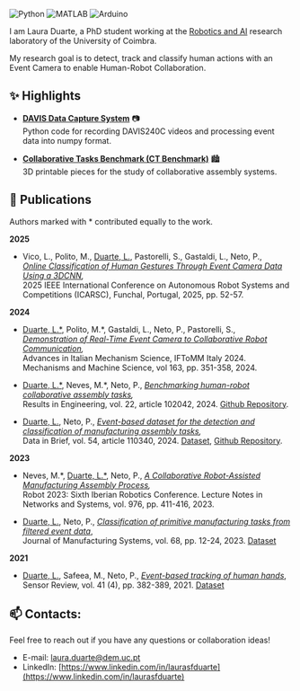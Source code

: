 ![Python](https://img.shields.io/badge/Python-Proficient-green)
![MATLAB](https://img.shields.io/badge/MATLAB-Proficient-green)
![Arduino](https://img.shields.io/badge/Arduino-Intermediate-yellow)

I am Laura Duarte, a PhD student working at the [Robotics and AI](https://github.com/Robotics-and-AI) research laboratory of the University of Coimbra.  

My research goal is to detect, track and classify human actions with an Event Camera to enable Human-Robot Collaboration.


## ✨ Highlights 

- **[DAVIS Data Capture System](https://github.com/Robotics-and-AI/DAVIS-data-capture-system)** 📷  
Python code for recording DAVIS240C videos and processing event data into numpy format.

- **[Collaborative Tasks Benchmark (CT Benchmark)](https://github.com/Robotics-and-AI/collaborative-tasks-benchmark)** 🏙️  
3D printable pieces for the study of collaborative assembly systems.

## 📰 Publications
Authors marked with \* contributed equally to the work.

**2025**
- <a name="Vico24icarsc"></a> Vico, L., Polito, M., <ins>Duarte, L.</ins>, Pastorelli, S., Gastaldi, L., Neto, P.,  
*[Online Classification of Human Gestures Through Event Camera Data Using a 3DCNN](https://doi.org/10.1109/ICARSC65809.2025.10970178),*  
2025 IEEE International Conference on Autonomous Robot Systems and Competitions (ICARSC), Funchal, Portugal, 2025, pp. 52-57.

**2024**
- <a name="Duarte24aims"></a><ins>Duarte, L.\*</ins>, Polito, M.\*, Gastaldi, L., Neto, P., Pastorelli, S.,  
*[Demonstration of Real-Time Event Camera to Collaborative Robot Communication](https://doi.org/10.1007/978-3-031-64553-2_41),*  
Advances in Italian Mechanism Science, IFToMM Italy 2024. Mechanisms and Machine Science, vol 163, pp. 351-358, 2024.

- <a name="Duarte24rie"></a><ins>Duarte, L.\*</ins>, Neves, M.\*, Neto, P., *[Benchmarking human-robot collaborative assembly tasks](https://doi.org/10.1016/j.rineng.2024.102042),*  
Results in Engineering, vol. 22, article 102042, 2024. [Github Repository](https://github.com/Robotics-and-AI/collaborative-tasks-benchmark).

- <a name="Duarte24dib"></a><ins>Duarte, L.</ins>, Neto, P., *[Event-based dataset for the detection and classification of manufacturing assembly tasks](https://doi.org/10.1016/j.dib.2024.110340),*  
Data in Brief, vol. 54, article 110340, 2024. [Dataset](https://doi.org/10.5281/zenodo.10562563), [Github Repository](https://github.com/Robotics-and-AI/DAVIS-data-capture-system).

**2023** 
- <a name="Neves23irc"></a>Neves, M.\*, <ins>Duarte, L.\*</ins>, Neto, P., *[A Collaborative Robot-Assisted Manufacturing Assembly Process](https://doi.org/10.1007/978-3-031-58676-7_33),*  
Robot 2023: Sixth Iberian Robotics Conference. Lecture Notes in Networks and Systems, vol. 976, pp. 411-416, 2023.

- <a name="Duarte23jmsy"></a><ins>Duarte, L.</ins>, Neto, P., *[Classification of primitive manufacturing tasks from filtered event data](https://doi.org/10.1016/j.jmsy.2023.03.001)*,  
Journal of Manufacturing Systems, vol. 68, pp. 12-24, 2023. [Dataset](https://doi.org/10.5281/zenodo.7625961)

**2021**
- <a name="Duarte21sensrev"></a><ins>Duarte, L.</ins>, Safeea, M., Neto, P., *[Event-based tracking of human hands](https://doi.org/10.1108/SR-03-2021-0095)*,  
Sensor Review, vol. 41 (4), pp. 382-389, 2021. [Dataset](https://doi.org/10.5281/zenodo.4918319)


## 📫 Contacts:
Feel free to reach out if you have any questions or collaboration ideas!

- E-mail: laura.duarte@dem.uc.pt
- LinkedIn: [https://www.linkedin.com/in/laurasfduarte](https://www.linkedin.com/in/laurasfduarte)
